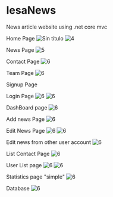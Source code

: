 # IesaNews
News article website using .net core mvc

Home Page
![Sin título](https://user-images.githubusercontent.com/61884452/235310840-9c554b01-cb2f-493e-9d46-9bd31f37ebf2.png)
![4](https://user-images.githubusercontent.com/61884452/235311078-f2adcd90-2301-41da-9166-b8b4be2617a3.png)

News Page
![5](https://user-images.githubusercontent.com/61884452/235311194-f38854e3-161d-4eeb-8f54-fccc719e44a9.png)

Contact Page
![6](https://user-images.githubusercontent.com/61884452/235311223-c6a739e6-a510-43d0-9be5-fa2d892a3617.png)

Team Page
![6](https://user-images.githubusercontent.com/61884452/235311256-c2ae7cc8-c59b-4e92-abe9-12c7811e0a14.png)

Signup Page

Login Page
![6](https://user-images.githubusercontent.com/61884452/235311278-263643af-8d6e-4eab-a586-30d0ec5068b9.png)
![6](https://user-images.githubusercontent.com/61884452/235311313-ab2856f0-dffa-4141-adac-abe6660faea7.png)

DashBoard page
![6](https://user-images.githubusercontent.com/61884452/235311382-95755cd3-76ef-4213-8682-3e11d898bece.png)

Add news Page
![6](https://user-images.githubusercontent.com/61884452/235311412-975bf563-0851-4e12-b3bb-2185722ec084.png)

Edit News Page
![6](https://user-images.githubusercontent.com/61884452/235311446-3d5d9934-fc0d-459a-a6a1-81cc88cc45c2.png)
![6](https://user-images.githubusercontent.com/61884452/235311476-af845524-cb84-4643-bdad-0e070e195f42.png)

Edit news from other user account 
![6](https://user-images.githubusercontent.com/61884452/235311680-6356e61a-4878-42be-9e69-0bb8bad07454.png)


List Contact Page
![6](https://user-images.githubusercontent.com/61884452/235311515-726ee87c-b0fa-4bee-90da-85b84164a90b.png)

User List page
![6](https://user-images.githubusercontent.com/61884452/235311548-e5660e64-4285-42cb-99c9-4dec5e9073c8.png)
![6](https://user-images.githubusercontent.com/61884452/235311580-de40e70b-d525-4a42-ab8d-b602348fc263.png)


Statistics page "simple"
![6](https://user-images.githubusercontent.com/61884452/235311623-9b775c58-d478-43fc-936e-fa2ca1b0513c.png)

Database
![6](https://user-images.githubusercontent.com/61884452/235311716-2027094d-cf79-4c0e-9375-e7e04c449656.png)




